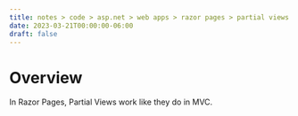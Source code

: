 ```yaml
---
title: notes > code > asp.net > web apps > razor pages > partial views
date: 2023-03-21T00:00:00-06:00
draft: false
---
```


# Overview
In Razor Pages, Partial Views work like they do in MVC.

